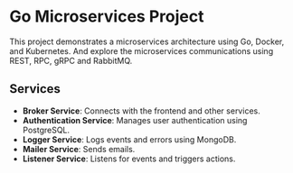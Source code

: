 # Go Microservices Project

This project demonstrates a microservices architecture using Go, Docker, and Kubernetes. And explore the microservices communications using REST, RPC, gRPC and RabbitMQ.

## Services

- **Broker Service**: Connects with the frontend and other services.
- **Authentication Service**: Manages user authentication using PostgreSQL.
- **Logger Service**: Logs events and errors using MongoDB.
- **Mailer Service**: Sends emails.
- **Listener Service**: Listens for events and triggers actions.